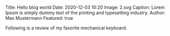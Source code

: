 Title: Hello blog world
Date: 2020-12-03 10:20
Image: 2.svg
Caption: Lorem Ipsum is simply dummy text of the printing and typesetting industry.
Author: Max Mustermann
Featured: true

Following is a review of my favorite mechanical keyboard.
